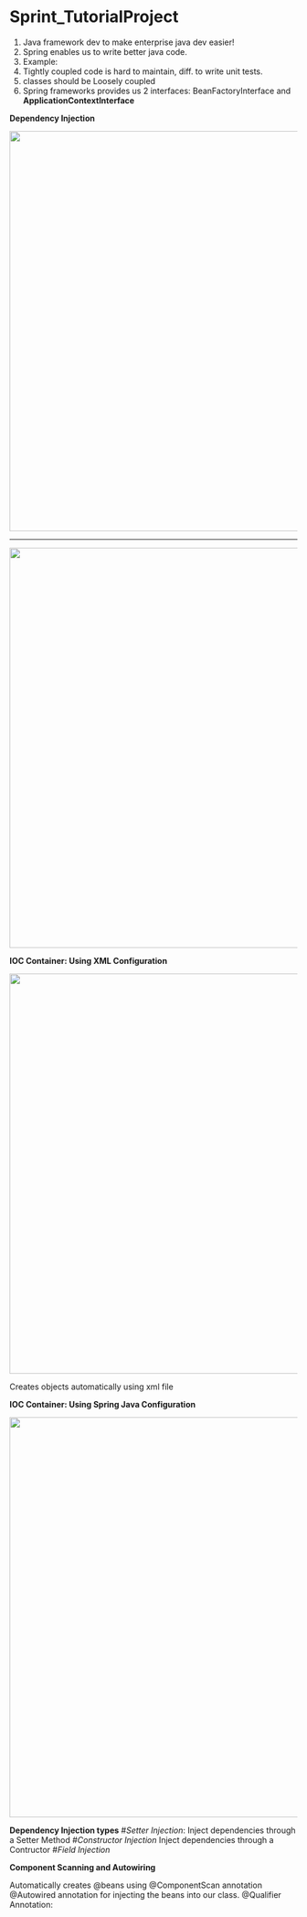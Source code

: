 # Sprint_TutorialProject

1. Java framework dev to make enterprise java dev easier!
2. Spring enables us to write better java code.
3. Example:
4. Tightly coupled code is hard to maintain, diff. to write unit tests.
5. classes should be Loosely coupled
6. Spring frameworks provides us 2 interfaces: BeanFactoryInterface and **ApplicationContextInterface**

**Dependency Injection**

<img src="https://user-images.githubusercontent.com/66110984/283212532-c571d85d-c152-4ec7-a7dc-94fa554c1139.png" width="700">

--------------------------------------
<img src="https://user-images.githubusercontent.com/66110984/283212668-80f19131-bd49-43f5-9404-3b161d1e3f1f.png" width="700">

**IOC Container: Using XML Configuration**

<img src="https://github.com/Vaibhavwani11/Sprint_TutorialProject/raw/main/Screenshot%202023-11-17%20173027.png" width="700">

Creates objects automatically using xml file

**IOC Container: Using Spring Java Configuration**

<img src="https://user-images.githubusercontent.com/66110984/283983919-772359c5-3480-47ce-a388-b969baf6492f.png" width="700">

**Dependency Injection types**
#_Setter Injection_: Inject dependencies through a Setter Method
#_Constructor Injection_ Inject dependencies through a Contructor
#_Field Injection_

**Component Scanning and Autowiring**

Automatically creates @beans using @ComponentScan annotation
@Autowired annotation for injecting the beans into our class.
@Qualifier Annotation: 
